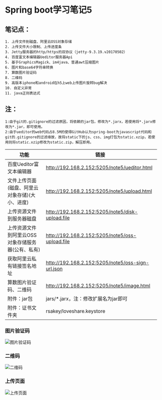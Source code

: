  Spring boot学习笔记5
============================
## 笔记点：
```
1. 上传文件到磁盘、阿里云OSS对象存储
2. 上传文件大小限制、上传进度条
3. Jetty服务器的http/https的双协议（jetty-9.3.19.v20170502）
4. 百度富文本编辑器Ueditor服务器Api
5. 基于GraphicsMagick、im4java、普通awt压缩图片
6. 图片和base64字符串转换
7. 算数图片验证码
8. 二维码
9. 高版本iphone和android在h5上web上传图片旋转bug解决
10. 自定义异常
11. java正则表达式
```
## 注：
```
1:由于git的.gitignore的过滤原因，将依赖的jar包，修改为*.jarx，若使用将*.jarx修改为*.jar，即可使用。
2:由于ueditor的web代码占8.5M的使得GitHub认为spring-boot为javascript代码和git的.gitignore的过滤缘故，故将static下的js、css、img打包为static.xzip，若使用则将static.xzip修改为static.zip，解压即用。
```

|功能|链接|
|---|---|
|百度Ueditor富文本编辑器|http://192.168.2.152:5205/note5/ueditor.html|
|文件上传页面(磁盘、阿里云对象存储)(大小、进度)|http://192.168.2.152:5205/note5/upload.html|
|上传资源文件到服务器磁盘|http://192.168.2.152:5205/note5/disk-upload.file|
|上传资源文件到阿里云OSS对象存储服务器(公有、私有)|http://192.168.2.152:5205/note5/oss-upload.file|
|获取阿里云私有链接签名地址|http://192.168.2.152:5205/note5/oss-sign-url.json|
|算数图片验证码、二维码|http://192.168.2.152:5205/note5/image.html|
|附件：jar包|jars/*.jarx，注：修改扩展名为jar即可|
|附件：证书文件夹|rsakey/loveshare.keystore|

### 图片验证码
![图片验证码](http://loveshare.oss-cn-shanghai.aliyuncs.com/universal/image/default/img-verified-eg.jpeg)
### 二维码
![二维码](http://loveshare.oss-cn-shanghai.aliyuncs.com/universal/image/default/defaultqrcode.jpeg)
### 上传页面
![上传页面](http://loveshare.oss-cn-shanghai.aliyuncs.com/universal/image/github/image-upload-html.png)
